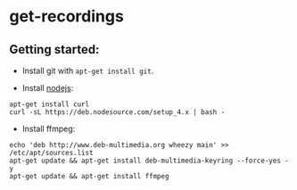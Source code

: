 # get-recordings

## Getting started:

* Install git with `apt-get install git`.

* Install [nodejs](https://github.com/nodejs/node-v0.x-archive/wiki/Installing-Node.js-via-package-manager#debian-and-ubuntu-based-linux-distributions):
```
apt-get install curl
curl -sL https://deb.nodesource.com/setup_4.x | bash -
```

* Install ffmpeg:
```
echo 'deb http://www.deb-multimedia.org wheezy main' >> /etc/apt/sources.list
apt-get update && apt-get install deb-multimedia-keyring --force-yes -y
apt-get update && apt-get install ffmpeg
```
